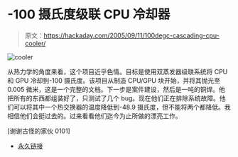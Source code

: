 # -100 摄氏度级联 CPU 冷却器

> 原文：<https://hackaday.com/2005/09/11/100degc-cascading-cpu-cooler/>

![cooler](img/a0d8980b0afd0f33a4d2a761719d229e.png)

从热力学的角度来看，这个项目近乎色情。目标是使用双蒸发器级联系统将 CPU 和 GPU 冷却到-100 摄氏度。该项目从制造 CPU/GPU 块开始，并将其抛光至 0.005 微米，这是一个完整的文档。下一步是案件建设，然后是一吨的铜焊。他把所有的东西都组装好了，只测试了几个 bug。现在他们正在排除系统故障。他们可以将其中一个热交换器的温度降低到-48.9 摄氏度，但不能将两个都降低。我相信他们会挺过去的。过来看看他们迄今为止所做的漂亮工作。

[谢谢古怪的家伙 0101]

*   [永久链接](http://teampuss.com/forums/viewtopic.php?t=862&postdays=0&postorder=asc&start=0)
